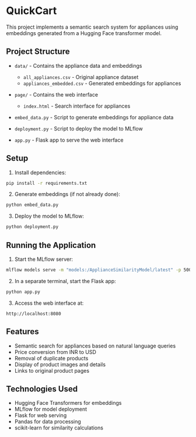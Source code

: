 # QuickCart

This project implements a semantic search system for appliances using embeddings generated from a Hugging Face transformer model.

## Project Structure

- `data/` - Contains the appliance data and embeddings
  - `all_appliances.csv` - Original appliance dataset
  - `appliances_embedded.csv` - Generated embeddings for appliances

- `page/` - Contains the web interface
  - `index.html` - Search interface for appliances

- `embed_data.py` - Script to generate embeddings for appliance data
- `deployment.py` - Script to deploy the model to MLflow
- `app.py` - Flask app to serve the web interface

## Setup

1. Install dependencies:
```bash
pip install -r requirements.txt
```

2. Generate embeddings (if not already done):
```bash
python embed_data.py
```

3. Deploy the model to MLflow:
```bash
python deployment.py
```

## Running the Application

1. Start the MLflow server:
```bash
mlflow models serve -m "models:/ApplianceSimilarityModel/latest" -p 5000 --no-conda
```

2. In a separate terminal, start the Flask app:
```bash
python app.py
```

3. Access the web interface at:
```
http://localhost:8080
```

## Features

- Semantic search for appliances based on natural language queries
- Price conversion from INR to USD
- Removal of duplicate products
- Display of product images and details
- Links to original product pages

## Technologies Used

- Hugging Face Transformers for embeddings
- MLflow for model deployment
- Flask for web serving
- Pandas for data processing
- scikit-learn for similarity calculations
